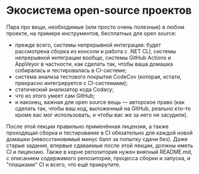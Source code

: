 # Экосистема open-source проектов

Пара про вещи, необходимые (или просто очень полезные) в любом проекте, на примере инструментов, бесплатных для open source:

- прежде всего, системы непрерывной интеграции: будет рассмотрена сборка из консоли и работа с .NET CLI, системы непрерывной интеграции вообще, системы GitHub Actions и AppVeyor в частности, как сделать так, чтобы ваша домашка собиралась и тестировалась в CI-системе;
- система анализа тестового покрытия CodeCov (которая, кстати, прекрасно интегрируется с CI-системами);
- статический анализатор кода Codacy;
- что из этого умеет сам GitHub;
- и наконец, важная для open source вещь — авторское право (как сделать так, чтобы ваш код, выложенный на GitHub, реально кто-то кроме вас мог использовать, и чтобы вас же за него не засудили).

После этой лекции правильно применённая лицензия, а также проходящая сборка и тестирование в CI обязательно для каждой новой домашки (невосстановимый минус балл за попытку сдачи без). Даже старые задания, впервые сдаваемые после этой лекции, должны иметь CI и лицензию. Также в корне репозитория нужен внятный README.md, с описанием содержимого репозитория, процесса сборки и запуска, и "плашками" CI и всего, что ещё прикрутите.